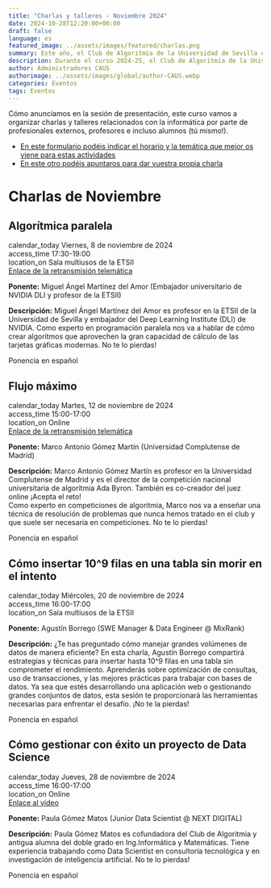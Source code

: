 ```yaml
---
title: "Charlas y talleres - Noviembre 2024"
date: 2024-10-28T12:20:00+00:00
draft: false
language: es
featured_image: ../assets/images/featured/charlas.png
summary: Este año, el Club de Algoritmia de la Universidad de Sevilla ofrecerá charlas y talleres sobre informática, dirigidos tanto por profesionales como por estudiantes.
description: Durante el curso 2024-25, el Club de Algoritmia de la Universidad de Sevilla organizará una serie de charlas y talleres prácticos en temas de informática, dirigidos por expertos de la industria, profesores y estudiantes de la propia universidad. Estas actividades ofrecen una excelente oportunidad para profundizar en diversos temas y habilidades en programación y algoritmia, además de promover el intercambio de conocimientos entre la comunidad académica. ¡Anímate a participar y contribuir con tus propias ideas!
author: Administradores CAUS
authorimage: ../assets/images/global/author-CAUS.webp
categories: Eventos
tags: Eventos
---
```


Cómo anunciamos en la sesión de presentación, este curso vamos a organizar charlas y talleres relacionados con la informática por parte de profesionales externos, profesores e incluso alumnos (tú mismo!).

- [En este formulario podéis indicar el horario y la temática que mejor os viene para estas actividades](https://forms.gle/aMjuhZWht8kFMocd9)
- [En este otro podéis apuntaros para dar vuestra propia charla](https://forms.gle/yY9WpbA6Lof41ufa7)

<link href="https://fonts.googleapis.com/icon?family=Material+Icons" rel="stylesheet">


# Charlas de Noviembre

<div class="space-y-6 dark:bg-gray-900 dark:text-gray-100">
  <div class="border border-gray-200 rounded-lg p-4 md:p-6 bg-white shadow-sm dark:bg-gray-800 dark:border-gray-700">
    <h2 class="text-lg font-semibold text-gray-800 dark:text-white">Algorítmica paralela</h2>
    <div class="mt-4 text-gray-600 dark:text-gray-300 space-y-2">
      <div class="flex items-center space-x-2">
        <span class="material-icons dark:text-gray-100">calendar_today</span>
        <span class="text-sm md:text-base"> Viernes, 8 de noviembre de 2024</span>
      </div>
      <div class="flex items-center space-x-2">
        <span class="material-icons dark:text-gray-100">access_time</span>
        <span class="text-sm md:text-base"> 17:30-19:00</span>
      </div>
      <div class="flex items-center space-x-2">
        <span class="material-icons dark:text-gray-100">location_on</span>
        <span class="text-sm md:text-base"> Sala multiusos de la ETSII</span>
      </div>
      <div>
        <a href="https://meet.google.com/iyx-pwqn-vcc" class="text-blue-500 dark:text-blue-400 hover:underline">Enlace de la retransmisión telemática</a>
      </div>
      <p class="mt-4 text-sm md:text-base text-gray-500 dark:text-gray-400"><strong>Ponente:</strong> Miguel Ángel Martínez del Amor (Embajador universitario de NVIDIA DLI y profesor de la ETSII)</p>
      <p class="text-sm md:text-base text-gray-500 dark:text-gray-400"><strong>Descripción:</strong> Miguel Ángel Martínez del Amor es profesor en la ETSII de la Universidad de Sevilla y embajador del Deep Learning Institute (DLI) de NVIDIA. Como experto en programación paralela nos va a hablar de cómo crear algoritmos que aprovechen la gran capacidad de cálculo de las tarjetas gráficas modernas. No te lo pierdas!</p>
      <p class="text-sm md:text-base text-gray-500 dark:text-gray-400">Ponencia en español</p>
    </div>
  </div>

  <div class="border border-gray-200 rounded-lg p-4 md:p-6 bg-white shadow-sm dark:bg-gray-800 dark:border-gray-700">
    <h2 class="text-lg font-semibold text-gray-800 dark:text-white">Flujo máximo</h2>
    <div class="mt-4 text-gray-600 dark:text-gray-300 space-y-2">
      <div class="flex items-center space-x-2">
        <span class="material-icons dark:text-gray-100">calendar_today</span>
        <span class="text-sm md:text-base"> Martes, 12 de noviembre de 2024</span>
      </div>
      <div class="flex items-center space-x-2">
        <span class="material-icons dark:text-gray-100">access_time</span>
        <span class="text-sm md:text-base"> 15:00-17:00</span>
      </div>
      <div class="flex items-center space-x-2">
        <span class="material-icons dark:text-gray-100">location_on</span>
        <span class="text-sm md:text-base"> Online</span>
      </div>
      <div>
        <a href="https://meet.google.com/ttw-nriv-ftd" class="text-blue-500 dark:text-blue-400 hover:underline">Enlace de la retransmisión telemática</a>
      </div>
      <p class="mt-4 text-sm md:text-base text-gray-500 dark:text-gray-400"><strong>Ponente:</strong> Marco Antonio Gómez Martín (Universidad Complutense de Madrid)</p>
      <p class="text-sm md:text-base text-gray-500 dark:text-gray-400"><strong>Descripción:</strong> Marco Antonio Gómez Martín es profesor en la Universidad Complutense de Madrid y es el director de la competición nacional universitaria de algoritmia Ada Byron. También es co-creador del juez online ¡Acepta el reto!<br>
        Como experto en competiciones de algoritmia, Marco nos va a enseñar una técnica de resolución de problemas que nunca hemos tratado en el club y que suele ser necesaria en competiciones. No te lo pierdas!
      </p>
      <p class="text-sm md:text-base text-gray-500 dark:text-gray-400">Ponencia en español</p>
    </div>
  </div>

  <div class="border border-gray-200 rounded-lg p-4 md:p-6 bg-white shadow-sm dark:bg-gray-800 dark:border-gray-700">
    <h2 class="text-lg font-semibold text-gray-800 dark:text-white">Cómo insertar 10^9 filas en una tabla sin morir en el intento</h2>
    <div class="mt-4 text-gray-600 dark:text-gray-300 space-y-2">
      <div class="flex items-center space-x-2">
        <span class="material-icons dark:text-gray-100">calendar_today</span>
        <span class="text-sm md:text-base"> Miércoles, 20 de noviembre de 2024</span>
      </div>
      <div class="flex items-center space-x-2">
        <span class="material-icons dark:text-gray-100">access_time</span>
        <span class="text-sm md:text-base"> 16:00-17:00</span>
      </div>
      <div class="flex items-center space-x-2">
        <span class="material-icons dark:text-gray-100">location_on</span>
        <span class="text-sm md:text-base"> Sala multiusos de la ETSII</span>
      </div>
      <!-- <div>
        <a href="#" class="text-blue-500 dark:text-blue-400 hover:underline">Enlace de la retransmisión telemática</a>
      </div> -->
      <p class="mt-4 text-sm md:text-base text-gray-500 dark:text-gray-400"><strong>Ponente:</strong> Agustín Borrego (SWE Manager & Data Engineer @ MixRank)</p>
      <p class="text-sm md:text-base text-gray-500 dark:text-gray-400"><strong>Descripción:</strong> ¿Te has preguntado cómo manejar grandes volúmenes de datos de manera eficiente? En esta charla, Agustín Borrego compartirá estrategias y técnicas para insertar hasta 10^9 filas en una tabla sin comprometer el rendimiento. Aprenderás sobre optimización de consultas, uso de transacciones, y las mejores prácticas para trabajar con bases de datos. Ya sea que estés desarrollando una aplicación web o gestionando grandes conjuntos de datos, esta sesión te proporcionará las herramientas necesarias para enfrentar el desafío. ¡No te la pierdas!</p>
      <p class="text-sm md:text-base text-gray-500 dark:text-gray-400">Ponencia en español</p>
    </div>
  </div>

  <div class="border border-gray-200 rounded-lg p-4 md:p-6 bg-white shadow-sm dark:bg-gray-800 dark:border-gray-700">
    <h2 class="text-lg font-semibold text-gray-800 dark:text-white">Cómo gestionar con éxito un proyecto de Data Science</h2>
    <div class="mt-4 text-gray-600 dark:text-gray-300 space-y-2">
      <div class="flex items-center space-x-2">
        <span class="material-icons dark:text-gray-100">calendar_today</span>
        <span class="text-sm md:text-base"> Jueves, 28 de noviembre de 2024</span>
      </div>
      <div class="flex items-center space-x-2">
        <span class="material-icons dark:text-gray-100">access_time</span>
        <span class="text-sm md:text-base"> 16:00-17:00</span>
      </div>
      <div class="flex items-center space-x-2">
        <span class="material-icons dark:text-gray-100">location_on</span>
        <span class="text-sm md:text-base"> Online</span>
      </div>
      <div>
        <a href="https://www.youtube.com/watch?v=tjhSWDpK2xM" class="text-blue-500 dark:text-blue-400 hover:underline">Enlace al vídeo</a>
      </div>
      <p class="mt-4 text-sm md:text-base text-gray-500 dark:text-gray-400"><strong>Ponente:</strong> Paula Gómez Matos (Junior Data Scientist @ NEXT DIGITAL)</p>
      <p class="text-sm md:text-base text-gray-500 dark:text-gray-400"><strong>Descripción:</strong> Paula Gómez Matos es cofundadora del Club de Algoritmia y antigua alumna del doble grado en Ing.Informática y Matemáticas. Tiene experiencia trabajando como Data Scientist en consultoría tecnológica y en investigación de inteligencia artificial. No te lo pierdas!</p>
      <p class="text-sm md:text-base text-gray-500 dark:text-gray-400">Ponencia en español</p>
    </div>
  </div>
</div>
<br>